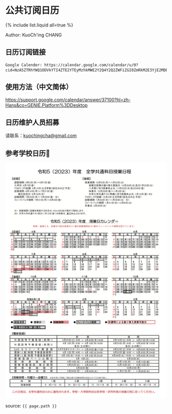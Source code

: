 # 公共订阅日历

{% include list.liquid all=true %}

Author: KuoCh'ing CHANG

## 日历订阅链接

```text
Google Calender: https://calendar.google.com/calendar/u/0?cid=NzA5ZTRhYWQ1ODVkYTI4ZTE2YTEyMzhkMWE2Y2Q4Y2Q2ZWFiZGI0ZmRkM2E3YjE2MDEwMTM0NGQ5Yjk3NjcxZUBncm91cC5jYWxlbmRhci5nb29nbGUuY29t
```

## 使用方法（中文简体）

<https://support.google.com/calendar/answer/37100?hl=zh-Hans&co=GENIE.Platform%3DDesktop>

## 日历维护人员招募

请联系：<kuochingcha@gmail.com>

## 参考学校日历📅

![Offical Calender](/assets/images/public_cal/school_cal.png)


source: `{{ page.path }}`
